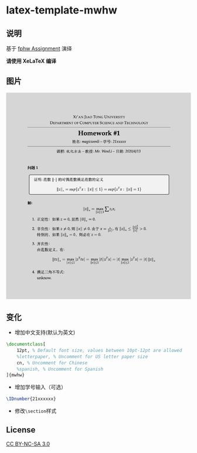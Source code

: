 # latex-template-mwhw

## 说明

基于 [fphw Assignment](http://www.latextemplates.com/template/fphw-assignment) 演绎

**请使用 XeLaTeX 编译**

## 图片

![预览图片](figure.png)

## 变化

- 增加中文支持(默认为英文)
```latex
\documentclass[
	12pt, % Default font size, values between 10pt-12pt are allowed
	%letterpaper, % Uncomment for US letter paper size
	cn, % Uncomment for Chinese
	%spanish, % Uncomment for Spanish
]{mwhw}
```
- 增加学号输入（可选）
```latex
\IDnumber{21xxxxxx}
```
- 修改`\section`样式

## License

[CC BY-NC-SA 3.0](http://creativecommons.org/licenses/by-nc-sa/3.0/)
